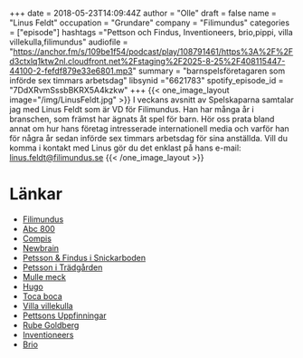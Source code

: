 +++
date = 2018-05-23T14:09:44Z
author = "Olle"
draft = false
name = "Linus Feldt"
occupation = "Grundare"
company = "Filimundus"
categories = ["episode"]
hashtags ="Pettson och Findus, Inventioneers, brio,pippi, villa villekulla,filimundus"
audiofile = "https://anchor.fm/s/109be1f54/podcast/play/108791461/https%3A%2F%2Fd3ctxlq1ktw2nl.cloudfront.net%2Fstaging%2F2025-8-25%2F408115447-44100-2-fefdf879e33e6801.mp3"
summary = "barnspelsföretagaren som införde sex timmars arbetsdag"
libsynid ="6621783"
spotify_episode_id = "7DdXRvmSssbBKRX5A4kzkw"
+++
{{< one_image_layout image="/img/LinusFeldt.jpg" >}}
I veckans avsnitt av Spelskaparna samtalar jag med Linus Feldt som är VD för Filimundus. Han har många år i branschen, som främst har ägnats åt spel för barn. Hör oss prata bland annat om hur hans företag intresserade internationell media och varför han för några år sedan införde sex timmars arbetsdag för sina anställda. Vill du komma i kontakt med Linus gör du det enklast på hans e-mail: linus.feldt@filimundus.se
{{< /one_image_layout >}}
# Länkar
* [Filimundus](http://www.filimundus.se/)
* [Abc 800](https://en.wikipedia.org/wiki/ABC_800)
* [Compis](https://en.wikipedia.org/wiki/Compis)
* [Newbrain](https://www.youtube.com/watch?v=OWgGEMbqh5k)
* [Petsson & Findus i Snickarboden](https://www.youtube.com/watch?v=p7zHcYtiFbM&list=PLB469A86C00BF4282)
* [Petsson i Trädgården](https://www.youtube.com/watch?v=Pp0CQ_4tszQ)
* [Mulle meck](https://www.youtube.com/watch?v=_NjrpmWKPuI&t=2257s)
* [Hugo](https://www.youtube.com/watch?v=AmLuVYdrvQ8)
* [Toca boca](https://tocaboca.com/)
* [Villa villekulla](https://www.youtube.com/watch?v=6-dQVm4VGd0)
* [Pettsons Uppfinningar](https://www.youtube.com/watch?v=4boVHJ6IIbk)
* [Rube Goldberg](https://en.wikipedia.org/wiki/Rube_Goldberg_machine)
* [Inventioneers](https://www.youtube.com/watch?v=-66H1Jy7tuc)
* [Brio](https://www.youtube.com/watch?v=8CqO4yHMep4)
